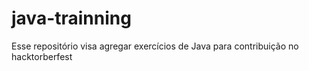 # java-trainning
Esse repositório visa agregar exercícios de Java para contribuição no hacktorberfest
